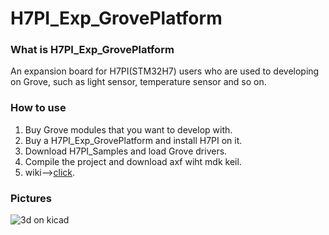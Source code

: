 # H7PI_Exp_GrovePlatform

### What is H7PI_Exp_GrovePlatform
An expansion board for H7PI(STM32H7) users who are used to developing on Grove, such as light sensor, temperature sensor and so on.

### How to use
1. Buy Grove modules that you want to develop with.
2. Buy a H7PI_Exp_GrovePlatform and install H7PI on it.
3. Download H7PI_Samples and load Grove drivers.
4. Compile the project and download axf wiht mdk keil.
5. wiki-->[click]().

### Pictures
![3d on kicad](https://github.com/PinoDM/H7PI_Exp_GrovePlatform/doc/H7PI_Exp_GrovePlatform.jpg)
